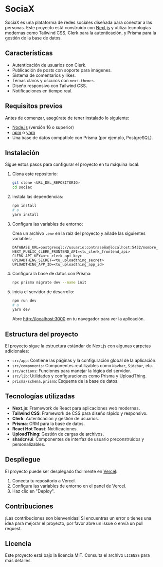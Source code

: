 # SociaX

SociaX es una plataforma de redes sociales diseñada para conectar a las personas. Este proyecto está construido con [Next.js](https://nextjs.org) y utiliza tecnologías modernas como Tailwind CSS, Clerk para la autenticación, y Prisma para la gestión de la base de datos.

## Características

- Autenticación de usuarios con Clerk.
- Publicación de posts con soporte para imágenes.
- Sistema de comentarios y likes.
- Temas claros y oscuros con `next-themes`.
- Diseño responsivo con Tailwind CSS.
- Notificaciones en tiempo real.

## Requisitos previos

Antes de comenzar, asegúrate de tener instalado lo siguiente:

- [Node.js](https://nodejs.org/) (versión 16 o superior)
- [npm](https://www.npmjs.com/) o [yarn](https://yarnpkg.com/)
- Una base de datos compatible con Prisma (por ejemplo, PostgreSQL).

## Instalación

Sigue estos pasos para configurar el proyecto en tu máquina local:

1. Clona este repositorio:

   ```bash
   git clone <URL_DEL_REPOSITORIO>
   cd sociax
   ```

2. Instala las dependencias:

   ```bash
   npm install
   # o
   yarn install
   ```

3. Configura las variables de entorno:

   Crea un archivo `.env` en la raíz del proyecto y añade las siguientes variables:

   ```env
   DATABASE_URL=postgresql://usuario:contraseña@localhost:5432/nombre_base_datos
   NEXT_PUBLIC_CLERK_FRONTEND_API=<tu_clerk_frontend_api>
   CLERK_API_KEY=<tu_clerk_api_key>
   UPLOADTHING_SECRET=<tu_uploadthing_secret>
   UPLOADTHING_APP_ID=<tu_uploadthing_app_id>
   ```

4. Configura la base de datos con Prisma:

   ```bash
   npx prisma migrate dev --name init
   ```

5. Inicia el servidor de desarrollo:

   ```bash
   npm run dev
   # o
   yarn dev
   ```

   Abre [http://localhost:3000](http://localhost:3000) en tu navegador para ver la aplicación.

## Estructura del proyecto

El proyecto sigue la estructura estándar de Next.js con algunas carpetas adicionales:

- `src/app`: Contiene las páginas y la configuración global de la aplicación.
- `src/components`: Componentes reutilizables como `Navbar`, `Sidebar`, etc.
- `src/actions`: Funciones para manejar la lógica del servidor.
- `src/lib`: Utilidades y configuraciones como Prisma y UploadThing.
- `prisma/schema.prisma`: Esquema de la base de datos.

## Tecnologías utilizadas

- **Next.js**: Framework de React para aplicaciones web modernas.
- **Tailwind CSS**: Framework de CSS para diseño rápido y responsivo.
- **Clerk**: Autenticación y gestión de usuarios.
- **Prisma**: ORM para la base de datos.
- **React Hot Toast**: Notificaciones.
- **UploadThing**: Gestión de cargas de archivos.
- **shadcn/ui**: Componentes de interfaz de usuario preconstruidos y personalizables.

## Despliegue

El proyecto puede ser desplegado fácilmente en [Vercel](https://vercel.com/):

1. Conecta tu repositorio a Vercel.
2. Configura las variables de entorno en el panel de Vercel.
3. Haz clic en "Deploy".

## Contribuciones

¡Las contribuciones son bienvenidas! Si encuentras un error o tienes una idea para mejorar el proyecto, por favor abre un issue o envía un pull request.

## Licencia

Este proyecto está bajo la licencia MIT. Consulta el archivo `LICENSE` para más detalles.
